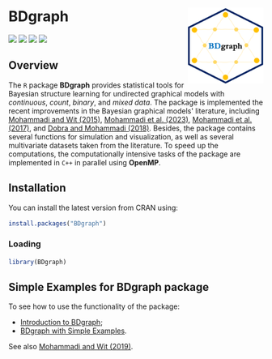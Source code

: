 <!-- README.md is generated from README.Rmd. Please edit that file -->

# **BDgraph** <a href='https://CRAN.R-project.org/package=BDgraph'><img src='man/figures/logo.png' align="right" height="150" /></a>

![](https://www.r-pkg.org/badges/version/BDgraph) 
![](https://www.r-pkg.org/badges/last-release/BDgraph) 
![](https://cranlogs.r-pkg.org/badges/BDgraph) 
![](https://cranlogs.r-pkg.org/badges/grand-total/BDgraph) 

## Overview

The `R` package **BDgraph** provides statistical tools for Bayesian structure learning for undirected graphical models with *continuous*, *count*, *binary*, and *mixed data*. The package is implemented the recent improvements in the Bayesian graphical models' literature, including [Mohammadi and Wit (2015)](https://projecteuclid.org/euclid.ba/1422468425), [Mohammadi et al. (2023)](https://doi.org/10.1080/01621459.2021.1996377), [Mohammadi et al. (2017)](https://doi.org/10.1111/rssc.12171), and [Dobra and Mohammadi (2018)](https://projecteuclid.org/euclid.aoas/1532743478). Besides, the package contains several functions for simulation and visualization, as well as several multivariate datasets taken from the literature. To speed up the computations, the computationally intensive tasks of the package are implemented in `C++` in parallel using **OpenMP**.

## Installation

You can install the latest version from CRAN using:

``` r
install.packages("BDgraph")
```

### Loading

``` r
library(BDgraph)
```

## Simple Examples for BDgraph package

To see how to use the functionality of the package:

* [Introduction to BDgraph](https://CRAN.R-project.org/package=BDgraph/vignettes/Introduction-BDgraph.html); 
* [BDgraph with Simple Examples](https://CRAN.R-project.org/package=BDgraph/vignettes/BDgraph-Examples.html).

See also [Mohammadi and Wit (2019)](https://www.jstatsoft.org/article/view/v089i03).



